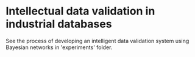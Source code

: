 # Intellectual data validation in industrial databases
See the process of developing an intelligent data validation system using Bayesian networks in 'experiments' folder.
